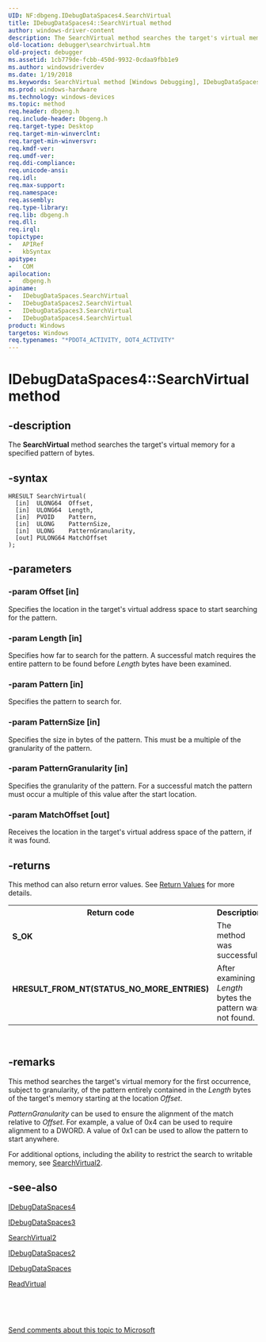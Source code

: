 ```yaml
---
UID: NF:dbgeng.IDebugDataSpaces4.SearchVirtual
title: IDebugDataSpaces4::SearchVirtual method
author: windows-driver-content
description: The SearchVirtual method searches the target's virtual memory for a specified pattern of bytes.
old-location: debugger\searchvirtual.htm
old-project: debugger
ms.assetid: 1cb779de-fcbb-450d-9932-0cdaa9fbb1e9
ms.author: windowsdriverdev
ms.date: 1/19/2018
ms.keywords: SearchVirtual method [Windows Debugging], IDebugDataSpaces2 interface, SearchVirtual method [Windows Debugging], IDebugDataSpaces4 interface, SearchVirtual method [Windows Debugging], IDebugDataSpaces interface, SearchVirtual method [Windows Debugging], IDebugDataSpaces2::SearchVirtual, IDebugDataSpaces2 interface [Windows Debugging], SearchVirtual method, dbgeng/IDebugDataSpaces::SearchVirtual, IDebugDataSpaces4, dbgeng/IDebugDataSpaces2::SearchVirtual, IDebugDataSpaces, IDebugDataSpaces_9af5d620-f8df-430c-88ab-0d4f96844499.xml, IDebugDataSpaces3::SearchVirtual, SearchVirtual, dbgeng/IDebugDataSpaces3::SearchVirtual, IDebugDataSpaces4::SearchVirtual, IDebugDataSpaces3, dbgeng/IDebugDataSpaces4::SearchVirtual, IDebugDataSpaces3 interface [Windows Debugging], SearchVirtual method, IDebugDataSpaces2, IDebugDataSpaces interface [Windows Debugging], SearchVirtual method, IDebugDataSpaces4 interface [Windows Debugging], SearchVirtual method, IDebugDataSpaces::SearchVirtual, debugger.searchvirtual, SearchVirtual method [Windows Debugging], IDebugDataSpaces3 interface
ms.prod: windows-hardware
ms.technology: windows-devices
ms.topic: method
req.header: dbgeng.h
req.include-header: Dbgeng.h
req.target-type: Desktop
req.target-min-winverclnt: 
req.target-min-winversvr: 
req.kmdf-ver: 
req.umdf-ver: 
req.ddi-compliance: 
req.unicode-ansi: 
req.idl: 
req.max-support: 
req.namespace: 
req.assembly: 
req.type-library: 
req.lib: dbgeng.h
req.dll: 
req.irql: 
topictype:
-	APIRef
-	kbSyntax
apitype:
-	COM
apilocation:
-	dbgeng.h
apiname:
-	IDebugDataSpaces.SearchVirtual
-	IDebugDataSpaces2.SearchVirtual
-	IDebugDataSpaces3.SearchVirtual
-	IDebugDataSpaces4.SearchVirtual
product: Windows
targetos: Windows
req.typenames: "*PDOT4_ACTIVITY, DOT4_ACTIVITY"
---
```


# IDebugDataSpaces4::SearchVirtual method


## -description


The <b>SearchVirtual</b> method searches the target's virtual memory for a specified pattern of bytes.


## -syntax


````
HRESULT SearchVirtual(
  [in]  ULONG64  Offset,
  [in]  ULONG64  Length,
  [in]  PVOID    Pattern,
  [in]  ULONG    PatternSize,
  [in]  ULONG    PatternGranularity,
  [out] PULONG64 MatchOffset
);
````


## -parameters




### -param Offset [in]

Specifies the location in the target's virtual address space to start searching for the pattern.


### -param Length [in]

Specifies how far to search for the pattern.  A successful match requires the entire pattern to be found before <i>Length</i> bytes have been examined.


### -param Pattern [in]

Specifies the pattern to search for.


### -param PatternSize [in]

Specifies the size in bytes of the pattern.  This must be a multiple of the granularity of the pattern.


### -param PatternGranularity [in]

Specifies the granularity of the pattern.  For a successful match the pattern must occur a multiple of this value after the start location.


### -param MatchOffset [out]

Receives the location in the target's virtual address space of the pattern, if it was found.


## -returns



This method can also return error values.  See <a href="https://msdn.microsoft.com/713f3ee2-2f5b-415e-9908-90f5ae428b43">Return Values</a> for more details.

<table>
<tr>
<th>Return code</th>
<th>Description</th>
</tr>
<tr>
<td width="40%">
<dl>
<dt><b>S_OK</b></dt>
</dl>
</td>
<td width="60%">
The method was successful.

</td>
</tr>
<tr>
<td width="40%">
<dl>
<dt><b>HRESULT_FROM_NT(STATUS_NO_MORE_ENTRIES)</b></dt>
</dl>
</td>
<td width="60%">
After examining <i>Length</i> bytes the pattern was not found.

</td>
</tr>
</table>
 




## -remarks



This method searches the target's virtual memory for the first occurrence, subject to granularity, of the pattern entirely contained in the <i>Length</i> bytes of the target's memory starting at the location <i>Offset</i>.

<i>PatternGranularity</i> can be used to ensure the alignment of the match relative to <i>Offset</i>.  For example, a value of 0x4 can be used to require alignment to a DWORD.  A value of 0x1 can be used to allow the pattern to start anywhere.

For additional options, including the ability to restrict the search to writable memory, see <a href="https://msdn.microsoft.com/library/windows/hardware/ff554755">SearchVirtual2</a>.




## -see-also

<a href="..\dbgeng\nn-dbgeng-idebugdataspaces4.md">IDebugDataSpaces4</a>



<a href="..\dbgeng\nn-dbgeng-idebugdataspaces3.md">IDebugDataSpaces3</a>



<a href="https://msdn.microsoft.com/library/windows/hardware/ff554755">SearchVirtual2</a>



<a href="..\dbgeng\nn-dbgeng-idebugdataspaces2.md">IDebugDataSpaces2</a>



<a href="..\dbgeng\nn-dbgeng-idebugdataspaces.md">IDebugDataSpaces</a>



<a href="https://msdn.microsoft.com/library/windows/hardware/ff554359">ReadVirtual</a>



 

 

<a href="mailto:wsddocfb@microsoft.com?subject=Documentation%20feedback [debugger\debugger]:%20IDebugDataSpaces::SearchVirtual method%20 RELEASE:%20(1/19/2018)&amp;body=%0A%0APRIVACY STATEMENT%0A%0AWe use your feedback to improve the documentation. We don't use your email address for any other purpose, and we'll remove your email address from our system after the issue that you're reporting is fixed. While we're working to fix this issue, we might send you an email message to ask for more info. Later, we might also send you an email message to let you know that we've addressed your feedback.%0A%0AFor more info about Microsoft's privacy policy, see http://privacy.microsoft.com/en-us/default.aspx." title="Send comments about this topic to Microsoft">Send comments about this topic to Microsoft</a>

